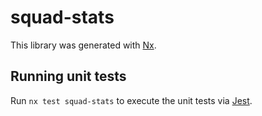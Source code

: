 # squad-stats

This library was generated with [Nx](https://nx.dev).

## Running unit tests

Run `nx test squad-stats` to execute the unit tests via [Jest](https://jestjs.io).
